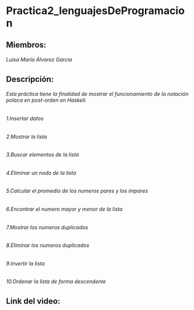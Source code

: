 # Practica2_lenguajesDeProgramacion

## Miembros: 
###### Luisa María Álvarez García

## Descripción:
###### Esta práctica tiene la finalidad de mostrar el funcionamiento de la notación polaca en post-orden en Haskell.

###### 1.Insertar datos
###### 2.Mostrar la lista
###### 3.Buscar elementos de la lista
###### 4.Eliminar un nodo de la lista
###### 5.Calcular el promedio de los numeros pares y los impares
###### 6.Encontrar el numero mayor y menor de la lista
###### 7.Mostrar los numeros duplicados
###### 8.Eliminar los numeros duplicados
###### 9.Invertir la lista
###### 10.Ordenar la lista de forma descendente

## Link del video:
